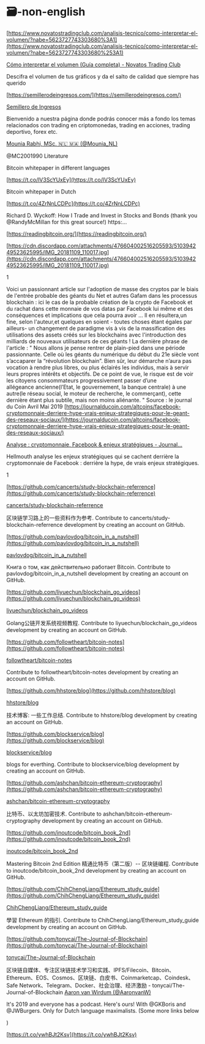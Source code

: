 # 🗃-non-english




[https://www.novatostradingclub.com/analisis-tecnico/como-interpretar-el-volumen/?nabe=5623727743303680%3A1](https://www.novatostradingclub.com/analisis-tecnico/como-interpretar-el-volumen/?nabe=5623727743303680%253A1)



[Cómo interpretar el volumen (Guía completa) - Novatos Trading Club](https://www.novatostradingclub.com/analisis-tecnico/como-interpretar-el-volumen/?nabe=5623727743303680%3A1)

Descifra el volumen de tus gráficos y da el salto de calidad que siempre has querido

[https://semillerodeingresos.com/](https://semillerodeingresos.com/)

[Semillero de Ingresos](https://semillerodeingresos.com/)

Bienvenido a nuestra página donde podrás conocer más a fondo los temas relacionados con trading en criptomonedas, trading en acciones, trading deportivo, forex etc.


[Mounia Rabhi, MSc. 🇳🇱 🇲🇦 (@Mounia_NL)](https://twitter.com/Mounia_NL/status/1004262532201230336)

@MC2001990 Literature

Bitcoin whitepaper in different languages

[https://t.co/lV3ScYUxEy](https://t.co/lV3ScYUxEy)

Bitcoin whitepaper in Dutch

[https://t.co/4ZrNnLCDPc](https://t.co/4ZrNnLCDPc)

Richard D. Wyckoff: How I Trade and Invest in Stocks and Bonds (thank you @RandyMcMillan for this great source!) https:...




[https://readingbitcoin.org/](https://readingbitcoin.org/)



[https://cdn.discordapp.com/attachments/476604002516205593/510394249523625995/IMG_20181109_110017.jpg](https://cdn.discordapp.com/attachments/476604002516205593/510394249523625995/IMG_20181109_110017.jpg)

1



Voici un passionnant article sur l'adoption de masse des cryptos par le biais de l'entrée probable des géants du Net et autres Gafam dans les processus blockchain : ici le cas de la probable création de la crypto de Facebook et du rachat dans cette monnaie de vos datas par Facebook lui même et des conséquences et implications que cela pourra avoir ... Il en résultera,un fine, selon l'auteur,et quelques en soient - toutes choses étant égales par ailleurs- un changement de paradigme vis à vis de la massification des utilisations des assets créés sur les blockchains avec l'introduction des milliards de nouveaux utilisateurs de ces géants ! La dernière phrase de l'article : " Nous allons je pense rentrer de plain-pied dans une période passionnante. Celle où les géants du numérique du début du 21e siècle vont s’accaparer la “révolution blockchain”. Bien sûr, leur démarche n’aura pas vocation à rendre plus libres, ou plus éclairés les individus, mais à servir leurs propres intérêts et objectifs. De ce point de vue, le risque est de voir les citoyens consommateurs progressivement passer d’une allégeance ancienne(l’Etat, le gouvernement, la banque centrale) à une autre(le réseau social, le moteur de recherche, le commerçant), cette dernière étant plus subtile, mais non moins aliénante. " Source : le journal du Coin Avril Mai 2019 [https://journalducoin.com/altcoins/facebook-cryptomonnaie-derriere-hype-vrais-enjeux-strategiques-pour-le-geant-des-reseaux-sociaux/](https://journalducoin.com/altcoins/facebook-cryptomonnaie-derriere-hype-vrais-enjeux-strategiques-pour-le-geant-des-reseaux-sociaux/)

[Analyse : cryptomonnaie, Facebook & enjeux stratégiques - Journal...](https://journalducoin.com/altcoins/facebook-cryptomonnaie-derriere-hype-vrais-enjeux-strategiques-pour-le-geant-des-reseaux-sociaux/)

Hellmouth analyse les enjeux stratégiques qui se cachent derrière la cryptomonnaie de Facebook : derrière la hype, de vrais enjeux stratégiques.

1



[https://github.com/cancerts/study-blockchain-referrence](https://github.com/cancerts/study-blockchain-referrence)

[cancerts/study-blockchain-referrence](https://github.com/cancerts/study-blockchain-referrence)

区块链学习路上的一些资料作为参考. Contribute to cancerts/study-blockchain-referrence development by creating an account on GitHub.

[https://github.com/pavlovdog/bitcoin_in_a_nutshell](https://github.com/pavlovdog/bitcoin_in_a_nutshell)

[pavlovdog/bitcoin_in_a_nutshell](https://github.com/pavlovdog/bitcoin_in_a_nutshell)

Книга о том, как действительно работает Bitcoin. Contribute to pavlovdog/bitcoin_in_a_nutshell development by creating an account on GitHub.

[https://github.com/liyuechun/blockchain_go_videos](https://github.com/liyuechun/blockchain_go_videos)

[liyuechun/blockchain_go_videos](https://github.com/liyuechun/blockchain_go_videos)

Golang公链开发系统视频教程. Contribute to liyuechun/blockchain_go_videos development by creating an account on GitHub.

[https://github.com/followtheart/bitcoin-notes](https://github.com/followtheart/bitcoin-notes)

[followtheart/bitcoin-notes](https://github.com/followtheart/bitcoin-notes)

Contribute to followtheart/bitcoin-notes development by creating an account on GitHub.

[https://github.com/hhstore/blog](https://github.com/hhstore/blog)

[hhstore/blog](https://github.com/hhstore/blog)

技术博客: 一些工作总结. Contribute to hhstore/blog development by creating an account on GitHub.

[https://github.com/blockservice/blog](https://github.com/blockservice/blog)

[blockservice/blog](https://github.com/blockservice/blog)

blogs for everthing. Contribute to blockservice/blog development by creating an account on GitHub.

[https://github.com/ashchan/bitcoin-ethereum-cryptography](https://github.com/ashchan/bitcoin-ethereum-cryptography)

[ashchan/bitcoin-ethereum-cryptography](https://github.com/ashchan/bitcoin-ethereum-cryptography)

比特币、以太坊加密技术. Contribute to ashchan/bitcoin-ethereum-cryptography development by creating an account on GitHub.

[https://github.com/inoutcode/bitcoin_book_2nd](https://github.com/inoutcode/bitcoin_book_2nd)

[inoutcode/bitcoin_book_2nd](https://github.com/inoutcode/bitcoin_book_2nd)

Mastering Bitcoin 2nd Edition 精通比特币（第二版）-- 区块链编程. Contribute to inoutcode/bitcoin_book_2nd development by creating an account on GitHub.

[https://github.com/ChihChengLiang/Ethereum_study_guide](https://github.com/ChihChengLiang/Ethereum_study_guide)

[ChihChengLiang/Ethereum_study_guide](https://github.com/ChihChengLiang/Ethereum_study_guide)

學習 Ethereum 的指引. Contribute to ChihChengLiang/Ethereum_study_guide development by creating an account on GitHub.

[https://github.com/tonycai/The-Journal-of-Blockchain](https://github.com/tonycai/The-Journal-of-Blockchain)

[tonycai/The-Journal-of-Blockchain](https://github.com/tonycai/The-Journal-of-Blockchain)

区块链自媒体、专注区块链技术学习和实践、IPFS/Filecoin、Bitcoin、Ethereum、EOS、Cosmos、区块链、白皮书、Coinmarketcap、Coindesk、Safe Network、Telegram、Docker、社会治理、经济激励 - tonycai/The-Journal-of-Blockchain
[Aaron van Wirdum (@AaronvanW)](https://twitter.com/AaronvanW/status/1164990385132843008?s=20)

It's 2019 and everyone has a podcast. Here's ours! With @GKBoris and @JWBurgers. Only for Dutch language maximalists. (Some more links below

)

[https://t.co/ywhBJt2Ksv](https://t.co/ywhBJt2Ksv)
